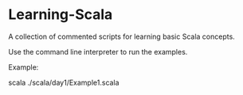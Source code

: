 # Learning-Scala

A collection of commented scripts for learning basic Scala concepts.

Use the command line interpreter to run the examples.

Example:

scala ./scala/day1/Example1.scala
